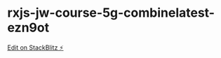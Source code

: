 # rxjs-jw-course-5g-combinelatest-ezn9ot

[Edit on StackBlitz ⚡️](https://stackblitz.com/edit/rxjs-jw-course-5g-combinelatest-ezn9ot)